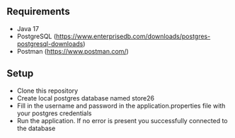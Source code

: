 ## Requirements

- Java 17
- PostgreSQL (https://www.enterprisedb.com/downloads/postgres-postgresql-downloads)
- Postman (https://www.postman.com/)

 ## Setup
 - Clone this repository
 - Create local postgres database named store26
 - Fill in the username and password in the application.properties file with your postgres credentials
 - Run the application. If no error is present you successfully connected to the database
